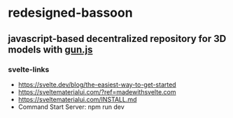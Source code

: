 # redesigned-bassoon
## javascript-based decentralized repository for 3D models with [gun.js](https://github.com/amark/gun) 

### svelte-links
- https://svelte.dev/blog/the-easiest-way-to-get-started
- https://sveltematerialui.com/?ref=madewithsvelte.com
- https://sveltematerialui.com/INSTALL.md
- Command Start Server: npm run dev
